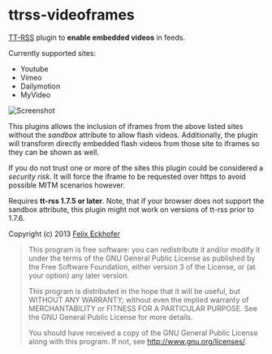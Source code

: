 ttrss-videoframes
=================

[TT-RSS](http://www.tt-rss.org) plugin to **enable embedded videos** in feeds.

Currently supported sites:
 * Youtube
 * Vimeo
 * Dailymotion
 * MyVideo

![Screenshot](http://i.imgur.com/MhccdQn.png)

This plugins allows the inclusion of iframes from the above listed sites without the *sandbox* attribute to allow flash videos. Additionally, the plugin will transform directly embedded flash videos from those site to iframes so they can be shown as well.

If you do not trust one or more of the sites this plugin could be considered a *security risk*. It will force the iframe to be requested over https to avoid possible MITM scenarios however.


Requires **tt-rss 1.7.5 or later**. Note, that if your browser does not support the sandbox attribute, this plugin might not work on versions of tt-rss prior to 1.7.6.

Copyright (c) 2013 [Felix Eckhofer](http://www.eckhofer.com)

>    This program is free software: you can redistribute it and/or modify
>    it under the terms of the GNU General Public License as published by
>    the Free Software Foundation, either version 3 of the License, or
>    (at your option) any later version.
>
>    This program is distributed in the hope that it will be useful,
>    but WITHOUT ANY WARRANTY; without even the implied warranty of
>    MERCHANTABILITY or FITNESS FOR A PARTICULAR PURPOSE.  See the
>    GNU General Public License for more details.
>
>    You should have received a copy of the GNU General Public License
>    along with this program.  If not, see <http://www.gnu.org/licenses/>.
